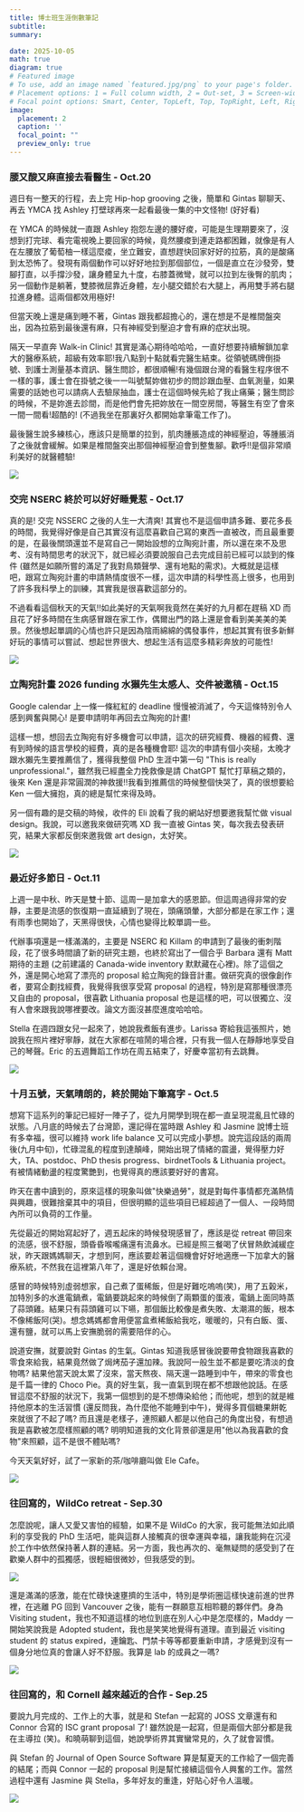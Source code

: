 ```yaml
---
title: 博士班生涯倒數筆記
subtitle: 
summary: 

date: 2025-10-05
math: true
diagram: true
# Featured image
# To use, add an image named `featured.jpg/png` to your page's folder.
# Placement options: 1 = Full column width, 2 = Out-set, 3 = Screen-width
# Focal point options: Smart, Center, TopLeft, Top, TopRight, Left, Right, BottomLeft, Bottom, BottomRight
image:
  placement: 2
  caption: ''
  focal_point: ""
  preview_only: true
---
```


### 腰又酸又麻直接去看醫生 - Oct.20

週日有一整天的行程，去上完 Hip-hop grooving 之後，簡單和 Gintas 聊聊天、再去 YMCA 找 Ashley 打壁球再來一起看最後一集的中文怪物! (好好看)

在 YMCA 的時候就一直跟 Ashley 抱怨左邊的腰好痠，可能是生理期要來了，沒想到打完球、看完電視晚上要回家的時候，竟然腰痠到連走路都困難，就像是有人在左腰放了葡萄柚一樣這麼痠，坐立難安，直想趕快回家好好的拉筋，真的是酸痛到太恐怖了。發現有兩個動作可以好好地拉到那個部位，一個是直立在沙發旁，雙腳打直，以手撐沙發，讓身體呈九十度，右膝蓋微彎，就可以拉到左後臀的肌肉；另一個動作是躺著，雙膝微屈靠近身體，左小腿交錯於右大腿上，再用雙手將右腿拉進身體。這兩個都效用極好!

但當天晚上還是痛到睡不著，Gintas 跟我都超擔心的，還在想是不是椎間盤突出，因為拉筋到最後還有麻，只有神經受到壓迫才會有麻的症狀出現。

隔天一早直奔 Walk-in Clinic! 其實是滿心期待哈哈哈，一直好想要持續解鎖加拿大的醫療系統，超級有效率耶!我八點到十點就看完醫生結束。從領號碼牌倒掛號、到護士測量基本資訊、醫生問診，都很順暢!有幾個跟台灣的看醫生程序很不一樣的事，護士會在掛號之後一一叫號幫妳做初步的問診跟血壓、血氧測量，如果需要的話她也可以請病人去驗尿抽血，護士在這個時候先給了我止痛藥；醫生問診的時候，不是妳進去診間，而是他們會先把妳放在一間空房間，等醫生有空了會來一間一間看!超酷的! (不過我坐在那裏好久都開始拿筆電工作了)。

最後醫生說多練核心，應該只是簡單的拉到，肌肉腫脹造成的神經壓迫，等腫脹消了之後就會緩解。如果是椎間盤突出那個神經壓迫會到整隻腳。歡呼!!是個非常順利美好的就醫體驗!

![](./20251020/IMG_3333.jpg)


### 交完 NSERC 終於可以好好睡覺惹 - Oct.17

真的是! 交完 NSSERC 之後的人生一大清爽! 其實也不是這個申請多難、要花多長的時間，我覺得好像是自己其實沒有這麼喜歡自己寫的東西一直被改，而且最重要的是，在最後關頭還並不是寫自己一開始設想的立陶宛計畫，所以還在來不及思考、沒有時間思考的狀況下，就已經必須要說服自己去完成目前已經可以談到的條件 (雖然是如願所嘗的滿足了我對鳥類聲學、還有地點的需求)。大概就是這樣吧，跟寫立陶宛計畫的申請熱情度很不一樣，這次申請的科學性高上很多，也用到了許多我科學上的訓練，其實我是很喜歡這部分的。

不過看看這個秋天的天氣!!如此美好的天氣啊我竟然在美好的九月都在趕稿 XD 而且花了好多時間在生病感冒跟在家工作，偶爾出門的路上還是會看到美美美的美景。然後想起單調的心情也許只是因為陰雨綿綿的偶發事件，想起其實有很多新鮮好玩的事情可以嘗試、想起世界很大、想起生活有這麼多精彩奔放的可能性!

![](./20251017/IMG_3333.jpg)



### 立陶宛計畫 2026 funding 水獺先生太感人、交件被邀稿 - Oct.15

Google calendar 上一條一條紅紅的 deadline 慢慢被消滅了，今天這條特別令人感到興奮與開心! 是要申請明年再回去立陶宛的計畫!

這樣一想，想回去立陶宛有好多機會可以申請，這次的研究經費、機器的經費、還有到時候的語言學校的經費，真的是各種機會耶! 這次的申請有個小突槌，太晚才跟水獺先生要推薦信了，獲得我整個 PhD 生涯中第一句 "This is really unprofessional."，雖然我已經盡全力挽救像是請 ChatGPT 幫忙打草稿之類的，後來 Ken 還是非常圓潤的神救援!!我看到推薦信的時候整個快哭了，真的很想要給 Ken 一個大擁抱，真的總是幫忙來得及時。

另一個有趣的是交稿的時候，收件的 Eli 說看了我的網站好想要邀我幫忙做 visual design。我說，可以邀我來做研究嗎 XD 我一直被 Gintas 笑，每次我去發表研究，結果大家都反倒來邀我做 art design，太好笑。

![](./20251015/IMG_3333.jpg)

### 最近好多節日 - Oct.11

上週一是中秋、昨天是雙十節、這周一是加拿大的感恩節。但這周過得非常的安靜，主要是流感的恢復期一直延續到了現在，頭痛頭暈，大部分都是在家工作；還有雨季也開始了，天黑得很快，心情也變得比較單調一些。

代辦事項還是一樣滿滿的，主要是 NSERC 和 Killam 的申請到了最後的衝刺階段，花了很多時間讀了新的研究主題，也終於寫出了一個合乎 Barbara 還有 Matt 期待的主題 (之前建議的 Canada-wide inventory 默默藏在心裡)。除了這個之外，還是開心地寫了漂亮的 proposal 給立陶宛的錄音計畫。做研究真的很像創作者，要寫企劃找經費，我覺得我很享受寫 proposal 的過程，特別是寫那種很漂亮又自由的 proposal，很喜歡 Lithuania proposal 也是這樣的吧，可以很獨立、沒有人會來跟我說哪裡要改。論文方面沒甚麼進度哈哈哈。

Stella 在週四跟女兒一起來了，她說我煮飯有進步。Larissa 寄給我這張照片，她說我在照片裡好寧靜，就在大家都在喧鬧的場合裡，只有我一個人在靜靜地享受自己的琴聲。Eric 的五週舞蹈工作坊在周五結束了，好慶幸當初有去跳舞。

![](./20251011/IMG_3333.jpg)

### 十月五號，天氣晴朗的，終於開始下筆寫字 - Oct.5

想寫下這系列的筆記已經好一陣子了，從九月開學到現在都一直呈現混亂且忙碌的狀態。八月底的時候去了台灣節，還記得在當時跟 Ashley 和 Jasmine 說博士班有多幸福，很可以維持 work life balance 又可以完成小夢想。說完這段話的兩周後(九月中旬)，忙碌混亂的程度到達顛峰，開始出現了情緒的震盪，覺得壓力好大，TA、postdoc、PhD thesis progress、birdnetTools & Lithuania project。有被情緒動盪的程度驚艷到，也覺得真的應該要好好的書寫。

昨天在書中讀到的，原來這樣的現象叫做"快樂過勞"，就是對每件事情都充滿熱情與興趣，很難捨棄其中的項目，但很明顯的這些項目已經超過了一個人、一段時間內所可以負荷的工作量。

先從最近的開始寫起好了，週五起床的時候發現感冒了，應該是從 retreat 帶回來的流感，很不舒服，頭昏昏喉嚨痛還有流鼻水。已經是照三餐喝了伏冒熱飲減緩症狀，昨天跟媽媽聊天，才想到阿，應該要趁著這個機會好好地適應一下加拿大的醫療系統，不然我在這裡第八年了，還是好依賴台灣。

感冒的時候特別虛弱想家，自己煮了蛋稀飯，但是好難吃嗚嗚(笑)，用了五榖米，加特別多的水進電鍋煮，電鍋要跳起來的時候倒了兩顆蛋的蛋液，電鍋上面同時蒸了蒜頭雞。結果只有蒜頭雞可以下嚥，那個飯比較像是煮失敗、太潮濕的飯，根本不像稀飯阿(哭)。想念媽媽都會用便當盒煮稀飯給我吃，暖暖的，只有白飯、蛋、還有鹽，就可以馬上安撫脆弱的需要陪伴的心。

說道安撫，就要說對 Gintas 的生氣。Gintas 知道我感冒後說要帶食物跟我喜歡的零食來給我，結果竟然做了焗烤茄子還加辣。我說阿一般生並不都是要吃清淡的食物嗎? 結果他當天說太累了沒來，當天熬夜、隔天還一路睡到中午，帶來的零食也是千篇一律的 Choco Pie。真的好生氣，我一直氣到現在都不想跟他說話。在感冒這麼不舒服的狀況下，我第一個想到的是不想傳染給他；而他呢，想到的就是維持他原本的生活習慣 (還反問我，為什麼他不能睡到中午)，覺得多買個糖果餅乾來就很了不起了嗎? 而且還是老樣子，連照顧人都是以他自己的角度出發，有想過我是喜歡被怎麼樣照顧的嗎? 明明知道我的文化背景卻還是用"他以為我喜歡的食物"來照顧，這不是很不體貼嗎?

今天天氣好好，試了一家新的茶/咖啡廳叫做 Ele Cafe。

![](./20251005/IMG_3333.jpg)

### 往回寫的，WildCo retreat - Sep.30

怎麼說呢，讓人又愛又害怕的經驗，如果不是 WildCo 的大家，我可能無法如此順利的享受我的 PhD 生活吧，能與這群人接觸真的很幸運與幸福，讓我能夠在沉浸於工作中依然保持著人群的連結。另一方面，我也再次的、毫無疑問的感受到了在歡樂人群中的孤獨感，很輕細很微妙，但我感受的到。

![](./20250930/2P4A5015.JPG)

還是滿滿的感激，能在忙碌快速壅擠的生活中，特別是學術圈這樣快速前進的世界裡，在逃離 PG 回到 Vancouver 之後，能有一群願意互相聆聽的夥伴們。身為 Visiting student，我也不知道這樣的地位到底在別人心中是怎麼樣的，Maddy 一開始笑說我是 Adopted student，我也是笑笑地覺得有道理。直到最近 visiting student 的 status expired，連鑰匙、門禁卡等等都要重新申請，才感覺到沒有一個身分地位真的會讓人好不舒服。我算是 lab 的成員之一嗎? 

![](./20250930/PXL_20250929_041733756.jpg)

### 往回寫的，和 Cornell 越來越近的合作 - Sep.25

要說九月完成的、工作上的大事，就是和 Stefan 一起寫的 JOSS 文章還有和 Connor 合寫的 ISC grant proposal 了! 雖然說是一起寫，但是兩個大部分都是我在主導拉 (笑)。和曉萌聊到這個，她說學術界其實蠻常見的，久了就會習慣。

與 Stefan 的 Journal of Open Source Software 算是幫夏天的工作給了一個完善的結尾；而與 Connor 一起的 proposal 則是幫忙接續這個令人興奮的工作。當然過程中還有 Jasmine 與 Stella，多年好友的重逢，好貼心好令人溫暖。

![](./20250925/IMG_3333.jpg)